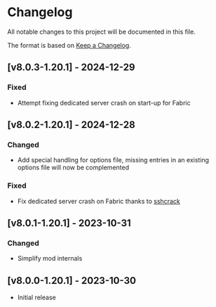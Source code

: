 # Changelog
All notable changes to this project will be documented in this file.

The format is based on [Keep a Changelog].

## [v8.0.3-1.20.1] - 2024-12-29
### Fixed
- Attempt fixing dedicated server crash on start-up for Fabric

## [v8.0.2-1.20.1] - 2024-12-28
### Changed
- Add special handling for options file, missing entries in an existing options file will now be complemented
### Fixed
- Fix dedicated server crash on Fabric thanks to [sshcrack](https://github.com/sshcrack)

## [v8.0.1-1.20.1] - 2023-10-31
### Changed
- Simplify mod internals

## [v8.0.0-1.20.1] - 2023-10-30
- Initial release

[Keep a Changelog]: https://keepachangelog.com/en/1.0.0/
